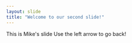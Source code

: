```yaml
---
layout: slide
title: "Welcome to our second slide!"
---
```

This is Mike's slide
Use the left arrow to go back!